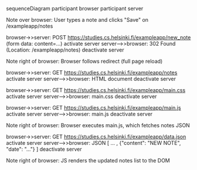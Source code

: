 sequenceDiagram
  participant browser
  participant server

  Note over browser: User types a note and clicks "Save" on /exampleapp/notes

  browser->>server: POST https://studies.cs.helsinki.fi/exampleapp/new_note (form data: content=...)
  activate server
  server-->>browser: 302 Found (Location: /exampleapp/notes)
  deactivate server

  Note right of browser: Browser follows redirect (full page reload)

  browser->>server: GET https://studies.cs.helsinki.fi/exampleapp/notes
  activate server
  server-->>browser: HTML document
  deactivate server

  browser->>server: GET https://studies.cs.helsinki.fi/exampleapp/main.css
  activate server
  server-->>browser: main.css
  deactivate server

  browser->>server: GET https://studies.cs.helsinki.fi/exampleapp/main.js
  activate server
  server-->>browser: main.js
  deactivate server

  Note right of browser: Browser executes main.js, which fetches notes JSON

  browser->>server: GET https://studies.cs.helsinki.fi/exampleapp/data.json
  activate server
  server-->>browser: JSON [ ... , {"content": "NEW NOTE", "date": "..."} ]
  deactivate server

  Note right of browser: JS renders the updated notes list to the DOM

